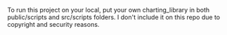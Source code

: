 To run this project on your local, put your own charting_library in both public/scripts and src/scripts folders.
I don't include it on this repo due to copyright and security reasons.